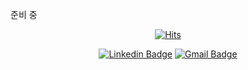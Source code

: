 준비 중

<div align=center>

[![Hits](https://hits.seeyoufarm.com/api/count/incr/badge.svg?url=https%3A%2F%2Fgithub.com%2Fhighright96&count_bg=%2379C83D&title_bg=%23555555&icon=&icon_color=%23E7E7E7&title=hits&edge_flat=false)](https://hits.seeyoufarm.com)

</div>

<div align=center>
 
[![Linkedin Badge](https://img.shields.io/badge/-LinkedIn-blue?style=flat-square&logo=Linkedin&logoColor=white&link=https://www.linkedin.com/in/seong-yun-byeon-8183a8113/)](https://www.linkedin.com/in/%EC%83%81%EC%9A%B0-%EB%82%A8-3a7035235/)
[![Gmail Badge](https://img.shields.io/badge/-Gmail-d14836?style=flat-square&logo=Gmail&logoColor=white&link=mailto:highright96@gmail.com)](mailto:highright96@gmail.com)
</div>
